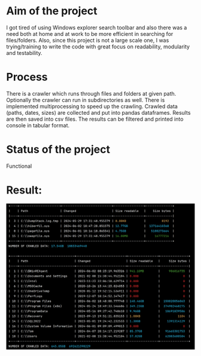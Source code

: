 # Aim of the project
I got tired of using Windows explorer search toolbar and also there was a need both
at home and at work to be more efficient in searching for files/folders. Also, since
this project is not a large scale one, I was trying/training to write the code with
great focus on readability, modularity and testability.

# Process
There is a crawler which runs through files and folders at given path.
Optionally the crawler can run in subdirectories as well.
There is implemented multiprocessing to speed up the crawling.
Crawled data (paths, dates, sizes) are collected and put into pandas
dataframes. Results are then saved into csv files.
The results can be filtered and printed into console in tabular format.

# Status of the project
Functional

# Result:
![demonstration](images/demonstration.PNG)
